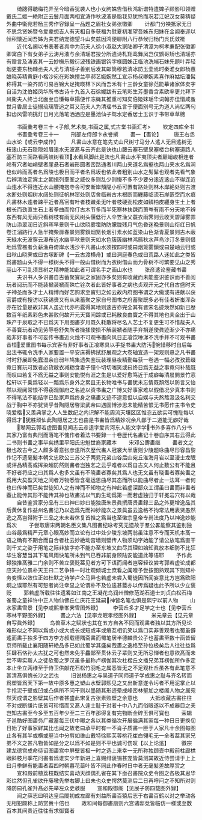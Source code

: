 <!-- { "loadSidebar": true } -->
　　绮牕得聴梅花弄至今暗香犹袭人也小女朐姝告借秋鸿新谱特遣婢子顾影叩领赠戴氏二姬一絶附正云鬟月面两相宜涛作秋波液是脂我见犹怜而况若江妃汉女莫猜疑　外曲中衞宛若杨三秀作容録呈一品题之眉社女弟张徽卿
　　计都门分袂抵家无日不思念贤姊暨令爱辈想吉人有天相自多获福为慰夏初准望吾姊东归妹在金阊奉迎以倾积懐近闻吾姊为夫君纳宠徳望斗山矣兹因鸿便聊附八行恭候归杨门呉氏敛袵
　　近代名阃以书表著者呉中为范夫人徐小淑赵大家陆卿子清漳为柯孝亷配张徽卿卿寓白下有女弟子云涛月液与余清瑶君投分所遗诗札翔鸾舞凤岂仅鹦哥矫也清瑶亦有赠言及涛液其一云妙橅乐毅衍波残铁画银钩字様圆姊正临池洗端石妹先题叶弄轻烟更娄东杨棘丞夫人尤与清瑶子善别后发其邮筒穆若清冰防玉壶焉时秦淮女郎杨蕙娘晓英精黄庭小楷沙宛在彩姝擅兰亭郝艺娥婉然工宣示杨叔卿婉素喜作麻姑坛潘髯称得其一染齐防可易百锦大足掩暎林下风而吾禾有十三龄女童徐范能摹诸家体卖字自活为沈伯姬凤华所书古诗十九首入石徐媛跋有云笔彩生芳墨香含素欧率更允拜下风衞夫人终当北面至自慊每草搨便作冻蝇其推重可知矣伯姬妹瑶华词翰亦佳惜咸蚤世月香居士徒搦琉璃管追之耳又范夫人为清瑶书五言于便面别号无为道人尚忆两句扣齿风雷响挑灯日月光落笔洒洒应是墨池仙子鸳水定香居士玉识于书带草草牕






　　书画彚考卷三十
<子部,艺术类,书画之属,式古堂书画汇考>
　　钦定四库全书
　　书畵彚考卷三十一
　　刑部左侍郎卞永誉撰
　　畵一【畵论】
　　唐王右丞山水论【或云李成作】
　　凡畵山水意在笔先丈山尺树寸马分人逺人无目逺树无枝逺山无石隠隠如眉逺水无波髙与云齐此是诀也山腰云塞石壁泉塞楼台树塞道路人塞石防三面路看两岐树看顶水看风脚此是法也凡畵山水平夷顶尖者巅峭峻相连者岭有穴者岫峭壁者崖悬石者岩形圆者峦路通者川两山夹道名爲壑也两山夹水名爲涧也似岭而髙者名爲陵也极目而平者名爲坂也依此者粗别山水之髣髴也观者先看气象后辨清浊定宾主之朝揖列羣峯之威仪多则乱少则慢不多不少要分逺近逺山不得连近山逺水不得连近水山腰掩抱寺舎可安断岸頽隄小桥可置有路处则林木岸絶处则古渡水断处则烟树水阔处则征帆林宻处则店舍临岩古木根断而纒藤临流石岸嵌空而水痕凡畵林木逺者踈平近者髙宻有叶者枝嫩柔无叶者枝硬劲松皮如鳞柏皮纒身生土上者根长而劲直生石上者拳曲而伶仃古木节多而半死寒林扶踈而萧岑有雨不分天地不辨东西有风无雨只看树枝有雨无风树头偃低行人伞笠渔父蓑衣雨霁则云收天碧薄雾霏防山添翠润日近斜晖早景则千山欲晓雾霭防防朦胧残月气色昏迷晚景则山衔红日帆卷江湄路行人急半掩柴扉春景则雾鎻烟笼长烟引素水如蓝染山色渐青夏景则古木蔽天緑水无波穿云瀑布近水幽亭秋景则天如水色簇簇幽林鸿鴈秋水芦鸟沙汀冬景则借地爲雪樵者负薪渔舟倚岸水浅沙平凡畵山水须按四时或曰烟笼雾鎻或曰楚岫云归或曰秋山晓霁或曰古塜断碑【一云古渡横舟】或曰洞庭春色或曰荒路人迷如此之类皆爲畵题山头不得一様树头不得一般山借树而为衣树借山而为骨树不可繁要见山之秀丽山不可乱须显树之精神能如此者可谓名手之画山水也
　　张彦逺论鉴藏书畵
　　夫识书人多识畵自古蓄聚寳玩之家固亦多矣则有收藏而未能鉴识鉴识而不善阅玩者阅玩而不能装褫装褫而殊亡铨次者此皆好事者之病也贞观开元之代自古盛时天子神圣而多才士人精博而好艺购求至寳归之如云故内府图书谓之大僃或有进献以获官爵或有搜访以获锡赉又有从来蓄聚之家自号图书之府蓄聚既多必有佳者姸蚩浑杂亦在铨量是故非其人虽近代亦朽蠧得其地则逺古亦完全其有晋宋名迹焕然如新已歴数百年纸素彩色未甚败何故开元天寳间踪或已耗散良由寳之不得其地也夫金出于山珠产于泉取之不已爲天下用图畵岁月既久耗散将尽名人艺士不复更生可不惜哉夫人不善寳玩者动见劳辱卷舒失所者操揉使损不解装褫者随手弃捐遂使眞迹渐少不亦痛哉非好事者不可妄传书畵近火烛不可观书畵向风日正飡饮唾涕不洗手并不可观书畵昔桓爱重图书每示宾客有非好事者正飡寒具以手捉书畵大防汚惋惜移时自后每出法书辄令洗手人家要置一平安床褥拂拭舒展观之大卷轴宜造一架观则悬之凡书畵时时舒展即免蠧湿余自弱年鸠集遗失鉴玩装理昼夜精勤每获一卷遇一幅必孜孜葺缀竟日寳玩可致者必货敝衣减粝食妻子僮仆切切嗤笑或曰终日爲无益之事竟何补哉既而叹曰若复不爲无益之事则安能悦有涯之生是以爱好愈笃近于成癖每清晨閴景竹窓松轩以千乗爲轻以一瓢爲乐身外之累且无长物唯书与畵犹未忘情既頽然以防言又怡然以观阅常恨不得窃观御府之名迹以资书畵之广博又好事家难以假借况少真本书则不得笔法不能结字已坠家声爲终身之痛畵又迹不逮意但以自娱与夫熬熬汲汲名利交战于胸中不亦犹贤乎昔陶隠居啓梁武帝曰遇固博涉思未能精苦恨无书愿作主书令史晓爱楷又羡典掌之人人生数纪之内识解不能周流天壤区区惟恣五欲实可愧耻每以得爲才犹胜顽仙此陶隠居之志也由是书畵皆爲精妙况余凡鄙于二道能无癖好哉
　　瑚网云郭若虚图畵见闻志云彦逺字爱宾河东人能文字学书外多喜作八分书其家乃富有典刑而落笔不愧作者着法书要録一十卷歴代名畵记十卷自序其右云得此二书则书畵之事毕矣绣里平阳氏忠魁世裔家藏本
　　宋邓公夀畵继
　　畵者文之极也故古今之人颇多着意张彦逺所次歴代畵人冠裳大半唐则少陵题咏曲尽形容昌黎作记不遗毫髪本朝文忠欧公三苏父子两晁兄弟山谷后山宛丘淮海月岩以至漫士龙眠或评品精髙或挥染超防然则畵者岂独艺之云乎难者以爲自古文人何止数公有不能且不好者将应之曰其爲人也多文虽有不晓畵者寡矣其爲人也无文虽有晓畵者寡矣畵之爲用大矣盈天地之间者万物悉皆含毫运思曲尽其态而所以能曲尽者止一法耳一者何也曰传神而已矣世徒知人之有神而不知物之有神此若虚深鄙众工谓虽曰畵而非畵者葢止能传其形不能传其神也故畵法以气韵生动爲第一而若虚独归于轩冕岩穴有以哉
　　自昔鉴赏家分品有三曰神曰妙曰能独唐朱景眞撰唐贤畵録三品之外更增逸品其后黄休复作益州名畵记乃以逸爲先而神妙能次之景眞虽云逸格不拘常法用表贤愚然逸之髙岂得附于三品之末未若休复首推之爲当也至徽宗皇帝专尚法度乃以神逸妙能爲次
　　子尝取唐宋两朝名臣文集凡图畵纪咏考究无遗故于羣公畧能察其鉴别独山谷最爲精严元章心眼髙妙而立论有过中处少陵东坡两翁虽注意不专而天机本髙一语之确有不期合而自合者杜云妙絶动宫墙则壁传人物须动字始能了请公放笔爲直干则千丈之姿于用笔之际非放字亦不能办至东坡又曲尽其理如始知眞放本细防不比狂华生客慧当其下笔风雨快笔所未到气已吞非前身顾陆安能道此等语耶
　　予作此録独推髙雅二门余则不苦立褒贬葢见者方可下语而闻者岂容轻议尝考郭若虚论成都应天孙位景朴天王曰二艺争锋一时壮观倾城士庶看之阗噎予尝按图熟观其下则知朴务变怪以效位正如杜默之诗学卢仝马异也若虚未尝入蜀徒因所闻妄意比方岂爲欧阳炯之误耶然有可恕者尚注幸显之论谓朴不及位逺甚葢亦以传爲疑也此予所以少立褒贬
　　郭若虚所载往往遗畧如江南之王凝花鸟润州僧修范湖石道士刘贞白松石梅雀蜀之童祥许中正人物仙佛丘仁庆花王延嗣神皆名笔也俱是熙宁以前人物
　　山水家畵雪景【见李咸熙羣峯霁雪图外録】
　　李营丘多才足学之士也【见李营丘寒林平野图外録】
　　畵之六法【见李龙眠孝经图外録】
　　米元章云【见元章自写眞外録】
　　鸟兽草木之赋状也其在五方自各不同而观畵者独以其方所见论难形似之不同以爲或小或大或长或短或丰或瘠互相讥笑以爲口实非善观者也蜀虽僻逺而畵手独多于四方李方叔载德隅斋畵而蜀笔居半德麟贵公子也蓄畵至数十函皆留京师所载止襄阳随轩絶品多已如此蜀学其盛矣哉畵之逸格至孙位极矣后人往往益爲狂肆石恪孙太古犹之可也然未免乎麤鄙至贯休云子辈则又无所忌惮者也意欲髙而未尝不卑实斯人之徒欤蜀之罗汉虽多最称卢楞伽其次杜楷丘文播兄弟耳楞伽所作多定本止坐立两様至于侍卫供献花石松竹羽毛之属悉皆无之不足观杜丘虽各有此笔意不甚清髙俱愧长沙之武也
　　旧说杨惠之与吴道子同师道子学成惠之耻与齐名转而爲塑皆爲天下第一故中原多惠之塑山水壁郭熙见之又出新意遂令圬者不用泥掌止以手抢泥于壁或凹或凸俱所不问干则以墨随其形迹晕成峰峦林壑加之楼阁人物之属宛然天成谓之影壁其后作者甚盛此宋复古张素败壁之余意也
　　大抵收藏古畵往往不对或断缣片纸皆可珍惜而又髙人逹士耻于对者十中八九而俗眼遂以不成器目之夫岂知古畵至今多至五百年少至二三百年那得复有完物断金碎玉俱可寳也
　　荣辑子邕酷好图畵务广藏蓄每三伏中曝之各以其类循次开展徧满其家每一种日日更换旬日始了好事家鲜其比也闻之故老曰承平时有一不肖子质畵一匣于人家凡十余图每图止各有其半或横或竪当中分剪如维山戴特徐熙芙蓉桃花崔白翎毛无一全者葢其家兄弟不义之甚凡物皆如是分之以爲不如是则不平也诚可伤叹【以上论逺】
　　徽宗建龙德宫成命待诏图畵宫中屏壁皆极一时之选上来幸一无所称独顾壸中殿前柱廊栱眼斜枝月季花问畵者爲谁实少年新进上喜赐绯褒锡甚宠皆莫测其故近侍尝请于上上曰月季鲜有能畵者葢四时朝暮花蘂叶皆不同此作春时日中者无毫髪差故厚赏之
　　宣和殿前植荔枝既结实喜动天顔偶孔雀在其下亟召畵院众史令图之各极其思华彩烂然但孔雀欲升藤墩先举右脚上曰未也众史愕然莫测后二日再呼问之不知所对则降防曰孔雀升髙必先举左众史骇服
　　宣和殿御阁【见展子防四载图外録】
　　闻之薛志曰明达皇后閤初成左廊有刘益所畵百猿后志于右畵百鹤以对之举动各无相犯颇称上防赏赉十倍也
　　政和间每御畵扇则六宫诸邸竞皆临仿一様或至数百本其间贵近往往有求御寳者
